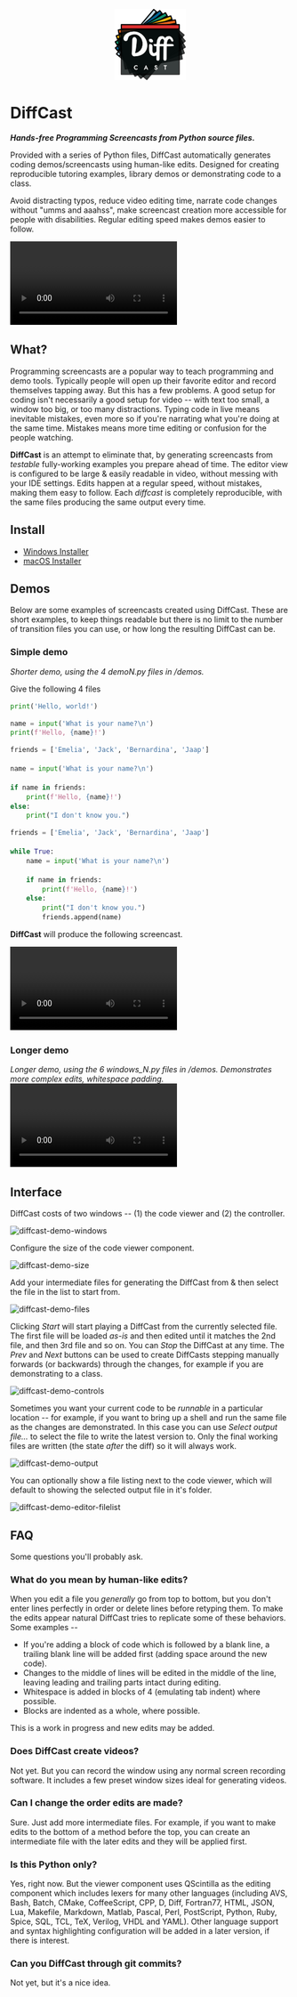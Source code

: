 <p align="center">
  <img src="diffcast/images/icon.png" />
</p>


# DiffCast

***Hands-free Programming Screencasts from Python source files.***

Provided with a series of Python files, DiffCast automatically generates coding
demos/screencasts using human-like edits. Designed for creating reproducible
tutoring examples, library demos or demonstrating code to a class.

Avoid distracting typos, reduce video editing time, narrate code changes without "umms and aaahss",
make screencast creation more accessible for people with disabilities. Regular editing speed makes demos easier to follow.

<video src="https://user-images.githubusercontent.com/126239/151175395-b2afac8a-eeec-4667-87e8-9d7f911624e1.mp4"></video>

## What?

Programming screencasts are a popular way to teach programming and demo tools. Typically people will open up their favorite editor and record themselves tapping away. But this has a few problems. A good setup for coding isn't necessarily a good setup for video -- with text too small, a window too big, or too many distractions. Typing code in live means inevitable mistakes, even more so if you're narrating what you're doing at the same time. Mistakes means more time editing or confusion for the people watching.

**DiffCast** is an attempt to eliminate that, by generating screencasts from *testable* fully-working examples you prepare ahead of time. The editor view is configured to be large & easily readable in video, without messing with your IDE settings. Edits happen at a regular speed, without mistakes, making them easy to follow. Each _diffcast_ is completely reproducible, with the same files producing the same output every time.

## Install

* [Windows Installer](https://github.com/mfitzp/diffcast/releases/download/v0.0.1/DiffCast.exe)
* [macOS Installer](https://github.com/mfitzp/diffcast/releases/download/v0.0.1/DiffCast.dmg)

## Demos

Below are some examples of screencasts created using DiffCast. These are short examples, to keep things readable but there is no limit to the number of transition files you can use, or how long the resulting DiffCast can be.

### Simple demo

_Shorter demo, using the 4 demoN.py files in /demos._

Give the following 4 files 

```python
print('Hello, world!')
```

```python
name = input('What is your name?\n')
print(f'Hello, {name}!')
```

```python
friends = ['Emelia', 'Jack', 'Bernardina', 'Jaap']

name = input('What is your name?\n')

if name in friends:
    print(f'Hello, {name}!')
else:
    print("I don't know you.")
```

```python
friends = ['Emelia', 'Jack', 'Bernardina', 'Jaap']

while True:
    name = input('What is your name?\n')
    
    if name in friends:
        print(f'Hello, {name}!')
    else:
        print("I don't know you.")
        friends.append(name)
```

**DiffCast** will produce the following screencast.

<video src="https://user-images.githubusercontent.com/126239/151181856-5484da69-12dd-4f20-b652-3c55aeb2da73.mp4"></video>

### Longer demo

_Longer demo, using the 6 windows_N.py files in /demos. Demonstrates more complex edits, whitespace padding._
<video src="https://user-images.githubusercontent.com/126239/151128026-531c46db-30cb-466a-a836-8818718a2b13.mp4"></video>


## Interface

DiffCast costs of two windows -- (1) the code viewer and (2) the controller.

![diffcast-demo-windows](https://user-images.githubusercontent.com/126239/151141472-ee71096a-d9d1-4843-9614-aef323e398ec.png)

Configure the size of the code viewer component.

![diffcast-demo-size](https://user-images.githubusercontent.com/126239/151141490-ddc18d73-1116-478d-a848-a1dccecd2cbe.png)

Add your intermediate files for generating the DiffCast from & then select the file in the list to start from.

![diffcast-demo-files](https://user-images.githubusercontent.com/126239/151141504-084c6789-6be7-4151-977f-a32b44cbf62c.png)

Clicking *Start* will start playing a DiffCast from the currently selected file. The first file will be loaded *as-is* and then edited until it matches the 2nd file, and then 3rd file and so on. You can *Stop* the DiffCast at any time. The *Prev* and *Next* buttons can be used to create DiffCasts stepping manually forwards (or backwards) through the changes, for example if you are demonstrating to a class.

![diffcast-demo-controls](https://user-images.githubusercontent.com/126239/151141563-b2a0d9f9-8773-4eb8-9409-79c943b9248f.png)

Sometimes you want your current code to be *runnable* in a particular location -- for example, if you want to bring up a shell and run the same file as the changes are demonstrated. In this case you can use *Select output file...* to select the file to write the latest version to. Only the final working files are written (the state *after* the diff) so it will always work.

![diffcast-demo-output](https://user-images.githubusercontent.com/126239/151141588-b2f84633-6239-4c50-a929-afde83b55ca6.png)

You can optionally show a file listing next to the code viewer, which will default to showing the selected output file in it's folder.

![diffcast-demo-editor-filelist](https://user-images.githubusercontent.com/126239/151141686-41bab266-7c15-464c-b73e-2bfce1a48e61.png)

## FAQ

Some questions you'll probably ask.

### What do you mean by human-like edits?

When you edit a file you *generally* go from top to bottom, but you don't enter lines perfectly in order or delete lines before retyping them. To make the edits appear natural DiffCast tries to replicate some of these behaviors. Some examples --

* If you're adding a block of code which is followed by a blank line, a trailing blank line will be added first (adding space around the new code).
* Changes to the middle of lines will be edited in the middle of the line, leaving leading and trailing parts intact during editing.
* Whitespace is added in blocks of 4 (emulating tab indent) where possible.
* Blocks are indented as a whole, where possible.

This is a work in progress and new edits may be added.

### Does DiffCast create videos?

Not yet. But you can record the window using any normal screen recording software. It includes a few preset window sizes ideal for generating videos.

### Can I change the order edits are made?

Sure. Just add more intermediate files. For example, if you want to make edits to the bottom of a method before the top, you can create an intermediate file with the later edits and they will be applied first.

### Is this Python only?

Yes, right now. But the viewer component uses QScintilla as the editing component which includes lexers for many other languages (including AVS, Bash, Batch, CMake, CoffeeScript, CPP, D, Diff, Fortran77, HTML, JSON, Lua, Makefile, Markdown, Matlab, Pascal, Perl, PostScript, Python, Ruby, Spice, SQL, TCL, TeX, Verilog, VHDL and YAML). Other language support and syntax highlighting configuration will be added in a later version, if there is interest.


### Can you DiffCast through git commits?

Not yet, but it's a nice idea.
